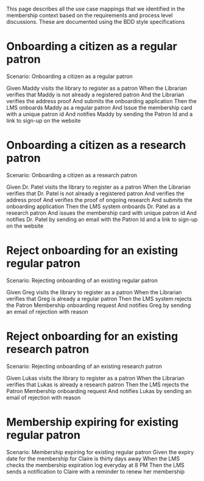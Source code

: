 This page describes all the use case mappings that we identified in the membership context based on the requirements and process level discussions. These are documented using the BDD style specifications

# Onboarding a citizen as a regular patron

Scenario: Onboarding a citizen as a regular patron

Given Maddy visits the library to register as a patron
When the Librarian verifies that Maddy is not already a registered patron
And the Librarian verifies the address proof
And submits the onboarding application
Then the LMS onboards Maddy as a regular patron
And Issue the membership card with a unique patron id
And notifies Maddy by sending the Patron Id and a link to sign-up on the website

# Onboarding a citizen as a research patron

Scenario: Onboarding a citizen as a research patron

Given Dr. Patel visits the library to register as a patron
When the Librarian verifies that Dr. Patel is not already a registered patron
And verifies the address proof
And verifies the proof of ongoing research
And submits the onboarding application
Then the LMS system onboards Dr. Patel as a research patron
And issues the membership card with unique patron id
And notifies Dr. Patel by sending an email with the Patron Id and a link to sign-up on the website


# Reject onboarding for an existing regular patron

Scenario: Rejecting onboarding of an existing regular patron

Given Greg visits the library to register as a patron
When the Librarian verifies that Greg is already a regular patron
Then the LMS system rejects the Patron Membership onboarding request
And notifies Greg by sending an email of rejection with reason

# Reject onboarding for an existing research patron

Scenario: Rejecting onboarding of an existing research patron

Given Lukas visits the library to register as a patron
When the Librarian verifies that Lukas is already a research patron
Then the LMS rejects the Patron Membership onboarding request
And notifies Lukas by sending an email of rejection with reason

# Membership expiring for existing regular patron

Scenario: Membership expiring for existing regular patron
Given the expiry date for the membership for Claire is thirty days away
When the LMS checks the membership expiration log everyday at 8 PM
Then the LMS sends a notification to Claire with a reminder to renew her membership

